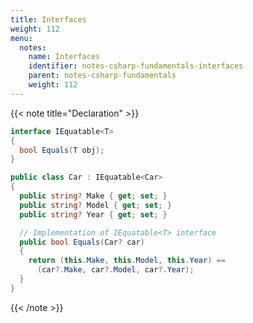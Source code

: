 ```yaml
---
title: Interfaces
weight: 112
menu:
  notes:
    name: Interfaces
    identifier: notes-csharp-fundamentals-interfaces
    parent: notes-csharp-fundamentals
    weight: 112
---
```


<!-- Declaration -->

{{< note title="Declaration" >}}
```csharp
interface IEquatable<T>
{
  bool Equals(T obj);
}

public class Car : IEquatable<Car>
{
  public string? Make { get; set; }
  public string? Model { get; set; }
  public string? Year { get; set; }

  // Implementation of IEquatable<T> interface
  public bool Equals(Car? car)
  {
    return (this.Make, this.Model, this.Year) ==
      (car?.Make, car?.Model, car?.Year);
  }
}
```
{{< /note >}}